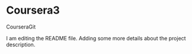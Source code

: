 # Coursera3
CourseraGit

I am editing the README file. Adding some more details about the project description.
